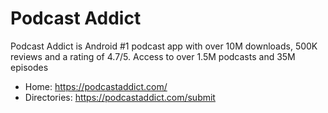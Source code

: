 # Podcast Addict
Podcast Addict is Android #1 podcast app with over 10M downloads, 500K reviews and a rating of 4.7/5. Access to over 1.5M podcasts and 35M episodes

* Home: https://podcastaddict.com/
* Directories: https://podcastaddict.com/submit


